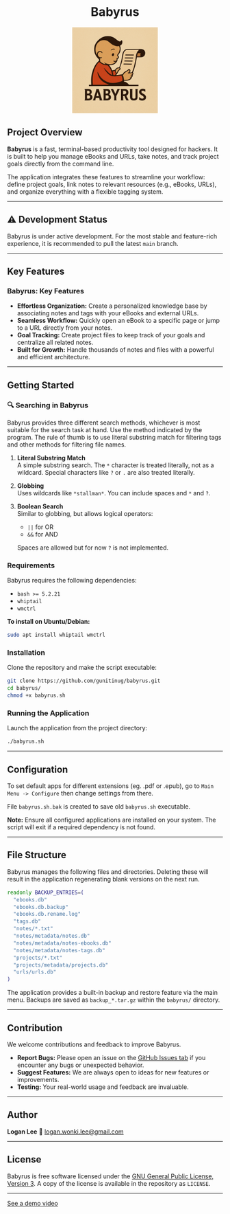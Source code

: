 <h1 align="center">Babyrus</h1>
<p align="center">
  <img src="./logo.png" alt="Babyrus logo" width="200">
</p>

## Project Overview

**Babyrus** is a fast, terminal-based productivity tool designed for hackers. It is built to help you manage eBooks and URLs, take notes, and track project goals directly from the command line.

The application integrates these features to streamline your workflow: define project goals, link notes to relevant resources (e.g., eBooks, URLs), and organize everything with a flexible tagging system.

-----

## ⚠️ Development Status

Babyrus is under active development. For the most stable and feature-rich experience, it is recommended to pull the latest `main` branch.

-----

## Key Features

### Babyrus: Key Features

* **Effortless Organization:** Create a personalized knowledge base by associating notes and tags with your eBooks and external URLs.
* **Seamless Workflow:** Quickly open an eBook to a specific page or jump to a URL directly from your notes.
* **Goal Tracking:** Create project files to keep track of your goals and centralize all related notes.
* **Built for Growth:** Handle thousands of notes and files with a powerful and efficient architecture.

-----

## Getting Started

### 🔍 Searching in Babyrus

Babyrus provides three different search methods, whichever is most suitable for the search task at hand. Use the method indicated by the program. The rule of thumb is to use literal substring match for filtering tags and other methods for filtering file names.

1. **Literal Substring Match**  
   A simple substring search. The `*` character is treated literally, not as a wildcard. Special characters like `?` or `.` are also treated literally.

2. **Globbing**  
   Uses wildcards like `*stallman*`. You can include spaces and `*` and `?`.

3. **Boolean Search**  
   Similar to globbing, but allows logical operators:  
   - `||` for OR  
   - `&&` for AND

   Spaces are allowed but for now `?` is not implemented.

### Requirements

Babyrus requires the following dependencies:

  * `bash >= 5.2.21`
  * `whiptail`
  * `wmctrl`

**To install on Ubuntu/Debian:**

```bash
sudo apt install whiptail wmctrl
```

### Installation

Clone the repository and make the script executable:

```bash
git clone https://github.com/gunitinug/babyrus.git
cd babyrus/
chmod +x babyrus.sh
```

### Running the Application

Launch the application from the project directory:

```bash
./babyrus.sh
```

-----

## Configuration

To set default apps for different extensions (eg. .pdf or .epub), go to `Main Menu -> Configure` then change settings from there.

File `babyrus.sh.bak` is created to save old `babyrus.sh` executable.

**Note:** Ensure all configured applications are installed on your system. The script will exit if a required dependency is not found.

-----

## File Structure

Babyrus manages the following files and directories. Deleting these will result in the application regenerating blank versions on the next run.

```bash
readonly BACKUP_ENTRIES=(
  "ebooks.db"
  "ebooks.db.backup"
  "ebooks.db.rename.log"
  "tags.db"
  "notes/*.txt"
  "notes/metadata/notes.db"
  "notes/metadata/notes-ebooks.db"
  "notes/metadata/notes-tags.db"
  "projects/*.txt"
  "projects/metadata/projects.db"
  "urls/urls.db"
)
```

The application provides a built-in backup and restore feature via the main menu. Backups are saved as `backup_*.tar.gz` within the `babyrus/` directory.

-----

## Contribution

We welcome contributions and feedback to improve Babyrus.

  * **Report Bugs:** Please open an issue on the [GitHub Issues tab](https://github.com/gunitinug/babyrus/issues) if you encounter any bugs or unexpected behavior.
  * **Suggest Features:** We are always open to ideas for new features or improvements.
  * **Testing:** Your real-world usage and feedback are invaluable.

-----

## Author

**Logan Lee**
📧 [logan.wonki.lee@gmail.com](mailto:logan.wonki.lee@gmail.com)

-----

## License

Babyrus is free software licensed under the [GNU General Public License, Version 3](https://www.gnu.org/licenses/gpl-3.0.html). A copy of the license is available in the repository as `LICENSE`.

-----

[See a demo video](https://www.youtube.com/watch?v=i6dbxa1750M)
